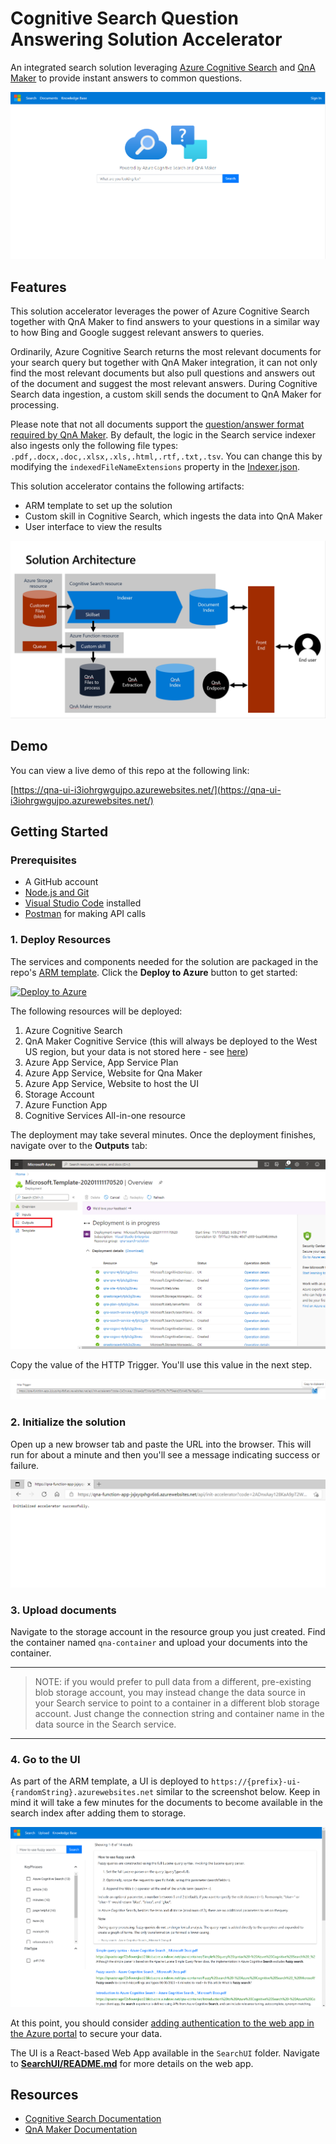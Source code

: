 # Cognitive Search Question Answering Solution Accelerator

An integrated search solution leveraging [Azure Cognitive Search](https://azure.microsoft.com/services/search/) and [QnA Maker](https://www.qnamaker.ai/) to provide instant answers to common questions.

![Screenshot of sample web app](./images/web-app.png)

## Features

This solution accelerator leverages the power of Azure Cognitive Search together with QnA Maker to find answers to your questions in a similar way to how Bing and Google suggest relevant answers to queries.  

Ordinarily, Azure Cognitive Search returns the most relevant documents for your search query but together with QnA Maker integration, it can not only find the most relevant documents but also pull questions and answers out of the document and suggest the most relevant answers.  During Cognitive Search data ingestion, a custom skill sends the document to QnA Maker for processing. 

Please note that not all documents support the [question/answer format required by QnA Maker](https://docs.microsoft.com/azure/cognitive-services/qnamaker/concepts/data-sources-and-content#file-and-url-data-types).  By default, the logic in the Search service indexer also ingests only the following file types: `.pdf,.docx,.doc,.xlsx,.xls,.html,.rtf,.txt,.tsv`.  You can change this by modifying the `indexedFileNameExtensions` property in the [Indexer.json](./CustomSkillForDataIngestion/QnAIntegrationCustomSkill/Assets/Indexer.json).  

This solution accelerator contains the following artifacts:
+ ARM template to set up the solution
+ Custom skill in Cognitive Search, which ingests the data into QnA Maker
+ User interface to view the results

![Cognitive Search QnA Maker Solution Architecture](./images/CogSearchQnAMakerArchitecture.jpg)

## Demo

You can view a live demo of this repo at the following link:

[https://qna-ui-i3iohrgwgujpo.azurewebsites.net/](https://qna-ui-i3iohrgwgujpo.azurewebsites.net/)

## Getting Started

### Prerequisites

+ A GitHub account
+ [Node.js and Git](https://nodejs.org/)
+ [Visual Studio Code](https://code.visualstudio.com) installed
+ [Postman](https://www.getpostman.com/) for making API calls

### 1. Deploy Resources

The services and components needed for the solution are packaged in the repo's [ARM template](./azuredeploy.json). Click the **Deploy to Azure** button to get started:

[![Deploy to Azure](https://aka.ms/deploytoazurebutton)](https://portal.azure.com/#create/Microsoft.Template/uri/https%3A%2F%2Fraw.githubusercontent.com%2FAzure-Samples%2Fsearch-qna-maker-accelerator%2Fmain%2Fazuredeploy.json)

The following resources will be deployed:

1. Azure Cognitive Search
2. QnA Maker Cognitive Service (this will always be deployed to the West US region, but your data is not stored here - see [here](https://docs.microsoft.com/en-us/azure/cognitive-services/qnamaker/concepts/azure-resources?tabs=v1#management-service-region))
3. Azure App Service, App Service Plan
4. Azure App Service, Website for Qna Maker
5. Azure App Service, Website to host the UI
6. Storage Account
7. Azure Function App
8. Cognitive Services All-in-one resource

The deployment may take several minutes. Once the deployment finishes, navigate over to the **Outputs** tab:

![Deployment screenshot](./images/deployment.png)

Copy the value of the HTTP Trigger. You'll use this value in the next step.

![URL to copy](./images/qna-copy-url.png)


### 2. Initialize the solution

Open up a new browser tab and paste the URL into the browser. This will run for about a minute and then you'll see a message indicating success or failure.

![Initialize solution accelerator](./images/initialize-accelerator.png)

### 3. Upload documents

Navigate to the storage account in the resource group you just created. Find the container named `qna-container` and upload your documents into the container. 

___
> NOTE: if you would prefer to pull data from a different, pre-existing blob storage account, you may instead change the data source in your Search service to point to a container in a different blob storage account.  Just change the connection string and container name in the data source in the Search service.  
___

### 4. Go to the UI

As part of the ARM template, a UI is deployed to `https://{prefix}-ui-{randomString}.azurewebsites.net` similar to the screenshot below. Keep in mind it will take a few minutes for the documents to become available in the search index after adding them to storage. 

![Screenshot of sample web app](./images/search-results.png)

At this point, you should consider [adding authentication to the web app in the Azure portal](https://docs.microsoft.com/en-us/azure/app-service/scenario-secure-app-authentication-app-service) to secure your data.

The UI is a React-based Web App available in the `SearchUI` folder. Navigate to [**SearchUI/README.md**](SearchUI/README.md) for more details on the web app. 


## Resources
+ [Cognitive Search Documentation](https://docs.microsoft.com/azure/search/)
+ [QnA Maker Documentation](https://docs.microsoft.com/azure/cognitive-services/QnAMaker/)
